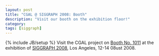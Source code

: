```yaml
---
layout: post
title: "CGAL @ SIGGRAPH 2008: Booth"
description: "Visit our booth on the exhibition floor!"
category: 
tags: [siggraph]
---
```

{% include JB/setup %}
Visit the CGAL project on <a href="http://sis.siggraph.org/cgi-bin/procform?preparsed=1&amp;command=pack&amp;formname=exhibitor&amp;exhibitorid=126">Booth No. 1011</a> at the exhibition of <a href="http://www.siggraph.org/s2008/">SIGGRAPH 2008</a>, Los Angeles, 12-14 08ust 2008.
